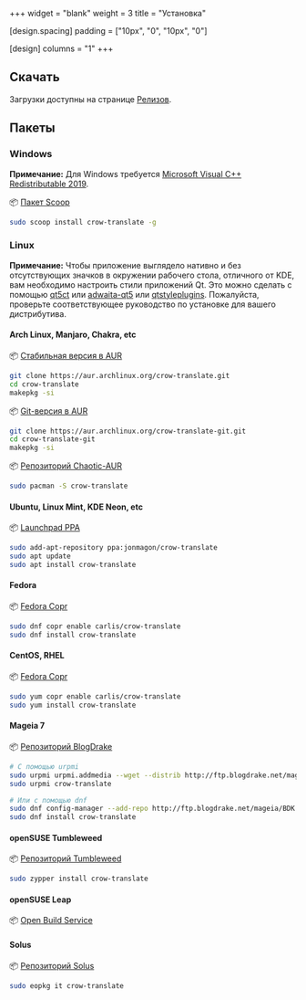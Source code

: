 +++
widget = "blank"
weight = 3
title = "Установка"

[design.spacing]
  padding = ["10px", "0", "10px", "0"]

[design]
  columns = "1"
+++

## Скачать

Загрузки доступны на странице [Релизов](https://github.com/crow-translate/crow-translate/releases/latest).

## Пакеты

### Windows

**Примечание:** Для Windows требуется [Microsoft Visual C++ Redistributable 2019](https://support.microsoft.com/en-us/topic/the-latest-supported-visual-c-downloads-2647da03-1eea-4433-9aff-95f26a218cc0).

:package: [Пакет Scoop](https://github.com/lukesampson/scoop-extras/blob/master/bucket/crow-translate.json)

```bash
sudo scoop install crow-translate -g
```

### Linux

**Примечание:** Чтобы приложение выглядело нативно и без отсутствующих значков в окружении рабочего стола, отличного от KDE, вам необходимо настроить стили приложений Qt. Это можно сделать с помощью [qt5ct](https://github.com/RomanVolak/qt5ct) или [adwaita-qt5](https://github.com/FedoraQt/adwaita-qt) или [qtstyleplugins](https://github.com/qt/qtstyleplugins). Пожалуйста, проверьте соответствующее руководство по установке для вашего дистрибутива.

#### Arch Linux, Manjaro, Chakra, etc

:package: [Стабильная версия в AUR](https://aur.archlinux.org/packages/crow-translate)

```bash
git clone https://aur.archlinux.org/crow-translate.git
cd crow-translate
makepkg -si
```

:package: [Git-версия в AUR](https://aur.archlinux.org/packages/crow-translate-git)

```bash
git clone https://aur.archlinux.org/crow-translate-git.git
cd crow-translate-git
makepkg -si
```

:package: [Репозиторий Chaotic-AUR](https://lonewolf.pedrohlc.com/chaotic-aur)

```bash
sudo pacman -S crow-translate
```

#### Ubuntu, Linux Mint, KDE Neon, etc

:package: [Launchpad PPA](https://launchpad.net/~jonmagon/+archive/ubuntu/crow-translate)

```bash
sudo add-apt-repository ppa:jonmagon/crow-translate
sudo apt update
sudo apt install crow-translate
```

#### Fedora

:package: [Fedora Copr](https://copr.fedorainfracloud.org/coprs/carlis/crow-translate)

```bash
sudo dnf copr enable carlis/crow-translate
sudo dnf install crow-translate
```

#### CentOS, RHEL

:package: [Fedora Copr](https://copr.fedorainfracloud.org/coprs/carlis/crow-translate)

```bash
sudo yum copr enable carlis/crow-translate
sudo yum install crow-translate
```

#### Mageia 7

:package: [Репозиторий BlogDrake](http://ftp.blogdrake.net)

```bash
# С помощью urpmi
sudo urpmi urpmi.addmedia --wget --distrib http://ftp.blogdrake.net/mageia/mageia7/x86_64 # Or i586
sudo urpmi crow-translate

# Или с помощью dnf
sudo dnf config-manager --add-repo http://ftp.blogdrake.net/mageia/BDK.repo
sudo dnf install crow-translate
```

#### openSUSE Tumbleweed

:package: [Репозиторий Tumbleweed](https://software.opensuse.org/package/crow-translate)

```bash
sudo zypper install crow-translate
```

#### openSUSE Leap

:package: [Open Build Service](https://software.opensuse.org/package/crow-translate)

#### Solus

:package: [Репозиторий Solus](https://dev.getsol.us/source/crow-translate)

```bash
sudo eopkg it crow-translate
```
